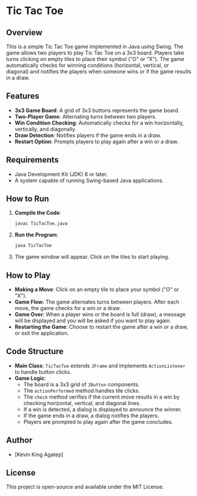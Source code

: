# Tic Tac Toe

## Overview
This is a simple Tic Tac Toe game implemented in Java using Swing. The game allows two players to play Tic Tac Toe on a 3x3 board. Players take turns clicking on empty tiles to place their symbol ("O" or "X"). The game automatically checks for winning conditions (horizontal, vertical, or diagonal) and notifies the players when someone wins or if the game results in a draw.

## Features
- **3x3 Game Board**: A grid of 3x3 buttons represents the game board.
- **Two-Player Game**: Alternating turns between two players.
- **Win Condition Checking**: Automatically checks for a win horizontally, vertically, and diagonally.
- **Draw Detection**: Notifies players if the game ends in a draw.
- **Restart Option**: Prompts players to play again after a win or a draw.

## Requirements
- Java Development Kit (JDK) 8 or later.
- A system capable of running Swing-based Java applications.

## How to Run
1. **Compile the Code**:
   ```bash
   javac TicTacToe.java
   ```
2. **Run the Program**:
   ```bash
   java TicTacToe
   ```
3. The game window will appear. Click on the tiles to start playing.

## How to Play
- **Making a Move**: Click on an empty tile to place your symbol ("O" or "X").
- **Game Flow**: The game alternates turns between players. After each move, the game checks for a win or a draw.
- **Game Over**: When a player wins or the board is full (draw), a message will be displayed and you will be asked if you want to play again.
- **Restarting the Game**: Choose to restart the game after a win or a draw, or exit the application.

## Code Structure
- **Main Class**: `TicTacToe` extends `JFrame` and implements `ActionListener` to handle button clicks.
- **Game Logic**:
  - The board is a 3x3 grid of `JButton` components.
  - The `actionPerformed` method handles tile clicks.
  - The `check` method verifies if the current move results in a win by checking horizontal, vertical, and diagonal lines.
  - If a win is detected, a dialog is displayed to announce the winner.
  - If the game ends in a draw, a dialog notifies the players.
  - Players are prompted to play again after the game concludes.

## Author
- [Kevin King Agatep]

## License
This project is open-source and available under the MIT License.
